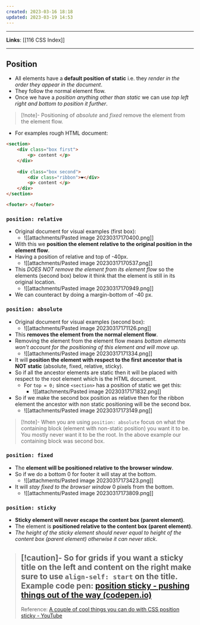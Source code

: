 ```yaml
---
created: 2023-03-16 18:18
updated: 2023-03-19 14:53
---
```

---
**Links**: [[116 CSS Index]]

---
## Position
- All elements have a **default position of static** i.e. they *render in the order they appear in the document*.
- They follow the normal element flow.
- Once we have a *position anything other than static* we can use *top left right and bottom to position it further*.

> [!note]- Positioning of *absolute* and *fixed* remove the element from the element flow.

- For examples rough HTML document:

```html
<section>
	<div class="box first">
		<p> content </p>
	</div>
	
	<div class="box second">
		<div class="ribbon">️❤</div>
		<p> content </p>
	</div>
</section>

<footer> </footer>
```

### `position: relative`
- Original document for visual examples (first box):
	- ![[attachments/Pasted image 20230317170400.png]]
- With this we **position the element relative to the original position in the element flow**.
- Having a position of relative and top of -40px.
	- ![[attachments/Pasted image 20230317170537.png]]
- This *DOES NOT remove the element from its element flow* so the elements (second box) below it think that the element is still in its original location.
	- ![[attachments/Pasted image 20230317170949.png]]
- We can counteract by doing a margin-bottom of -40 px.

### `position: absolute`
- Original document for visual examples (second box):
	- ![[attachments/Pasted image 20230317171126.png]]
- This **removes the element from the normal element flow**.
- Removing the element from the element flow means *bottom elements won't account for the positioning of this element and will move up*.
	- ![[attachments/Pasted image 20230317171334.png]]
- It will **position the element with respect to the first ancestor that is NOT static** (absolute, fixed, relative, sticky).
- So if all the ancestor elements are static then it will be placed with respect to the root element which is the HTML document.
	- For `top = 0;` since `<section>` has a position of static we get this:
		- ![[attachments/Pasted image 20230317171832.png]]
- So if we make the second box position as relative then for the ribbon element the ancestor with non static positioning will be the second box.
	- ![[attachments/Pasted image 20230317173149.png]]

> [!note]- When you are using `position: absolute` focus on what the containing block (element with non-static position) you want it to be. You mostly never want it to be the root.
> In  the above example our containing block was second box.

### `position: fixed`
- The **element will be positioned relative to the browser window**.
- So if we do a bottom 0 for footer it will stay at the bottom.
	- ![[attachments/Pasted image 20230317173423.png]]
- It will *stay fixed to the browser window* 0 pixels from the bottom.
	- ![[attachments/Pasted image 20230317173809.png]]

### `position: sticky`
- **Sticky element will never escape the content box (parent element)**. 
- The element is **positioned relative to the content box (parent element)**.
- *The height of the sticky element should never equal to height of the content box (parent element) otherwise it can never stick*.

> [!caution]- So for grids if you want a sticky title on the left and content on the right make sure to use `align-self: start` on the title.
> Example code pen: [position sticky - pushing things out of the way (codepen.io)](https://codepen.io/kevinpowell/pen/KEjMEv)
> ---
> Reference: [A couple of cool things you can do with CSS position sticky - YouTube](https://www.youtube.com/watch?v=8TyoihVGErI)

